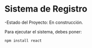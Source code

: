 <h1>Sistema de Registro</h1>

-Estado del Proyecto: En construcción.

Para ejecutar el sistema, debes poner:

```npm install react```
